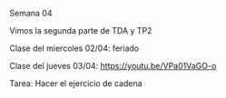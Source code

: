 Semana 04 

Vimos la segunda parte de TDA y TP2

Clase del miercoles 02/04: feriado

Clase del jueves 03/04: https://youtu.be/VPa01VaGO-o


Tarea:
Hacer el ejercicio de cadena


